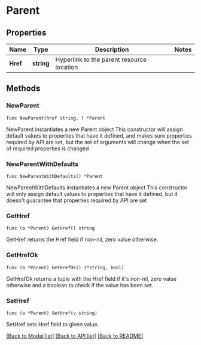 # Parent

## Properties

Name | Type | Description | Notes
------------ | ------------- | ------------- | -------------
**Href** | **string** | Hyperlink to the parent resource location | 

## Methods

### NewParent

`func NewParent(href string, ) *Parent`

NewParent instantiates a new Parent object
This constructor will assign default values to properties that have it defined,
and makes sure properties required by API are set, but the set of arguments
will change when the set of required properties is changed

### NewParentWithDefaults

`func NewParentWithDefaults() *Parent`

NewParentWithDefaults instantiates a new Parent object
This constructor will only assign default values to properties that have it defined,
but it doesn't guarantee that properties required by API are set

### GetHref

`func (o *Parent) GetHref() string`

GetHref returns the Href field if non-nil, zero value otherwise.

### GetHrefOk

`func (o *Parent) GetHrefOk() (*string, bool)`

GetHrefOk returns a tuple with the Href field if it's non-nil, zero value otherwise
and a boolean to check if the value has been set.

### SetHref

`func (o *Parent) SetHref(v string)`

SetHref sets Href field to given value.



[[Back to Model list]](../README.md#documentation-for-models) [[Back to API list]](../README.md#documentation-for-api-endpoints) [[Back to README]](../README.md)



